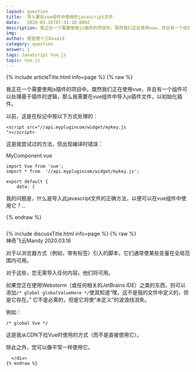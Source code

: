 ```yaml
---
layout: question
title:  导入要在vue组件中使用的javascript文件
date:   2020-03-16T07:31:10.000Z
description: 我正在一个需要使用js插件的项目中。既然我们正在使用vue，并且有一个组件可以处理基于插件的逻辑，那么我需要在vue组件中导入js插件文件，以初始化插件。...
img: 
author: 理查德十三Davaid
category: question
answer: 1
tags: JavaScript Vue.js
topic: Vue.js
---
```

<div class="article-root">
  <div class="article">
    {% include articleTitle.html info=page %}
    {% raw %}
    <div class="article-content"><p><font style="vertical-align: inherit;"><font style="vertical-align: inherit;">我正在一个需要使用js插件的项目中。</font><font style="vertical-align: inherit;">既然我们正在使用vue，并且有一个组件可以处理基于插件的逻辑，那么我需要在vue组件中导入js插件文件，以初始化插件。</font></font></p>

<p><font style="vertical-align: inherit;"><font style="vertical-align: inherit;">以前，这是在标记中按以下方式处理的：</font></font></p>

<pre><code>&lt;script src="//api.myplugincom/widget/mykey.js<font></font>
"&gt;&lt;/script&gt;<font></font>
</code></pre>

<p><font style="vertical-align: inherit;"><font style="vertical-align: inherit;">这是我尝试过的方法，但出现编译时错误：</font></font></p>

<p><font style="vertical-align: inherit;"><font style="vertical-align: inherit;">MyComponent.vue</font></font></p>

<pre><code>import Vue from 'vue';<font></font>
import * from  '//api.myplugincom/widget/mykey.js';<font></font>
<font></font>
export default {<font></font>
    data: {<font></font>
</code></pre>

<p><font style="vertical-align: inherit;"><font style="vertical-align: inherit;">我的问题是，什么是导入此javascript文件的正确方法，以便可以在vue组件中使用它？</font><font style="vertical-align: inherit;">...</font></font></p></div>
    {% endraw %}
  </div>
  <p style="height: 0;width:0;overflow: hidden;"> 第1808篇《导入要在vue组件中使用的javascript文件》来自Winter(https://github.com/aiyld/aiyld.github.io)的站点</p>
  <div class="discuss-wrapper">
    {% include discussTitle.html info=page %}
    {% raw %}
    <div class="discuss-item">
        <div class="discuss-parent">
          <div class="discuss-meta">
            <span class="discuss-user">神奇飞云Mandy</span>
            <span class="discuss-time">2020.03.16</span>
          </div>
          <div class="discuss-comment"><p><font style="vertical-align: inherit;"><font style="vertical-align: inherit;">对于以浏览器方式（例如，带有标签）引入的脚本，它们通常使某些变量在全局范围内可用。</font></font></p>

<p><font style="vertical-align: inherit;"><font style="vertical-align: inherit;">对于这些，您无需导入任何内容。</font><font style="vertical-align: inherit;">他们将可用。</font></font></p>

<p><font style="vertical-align: inherit;"><font style="vertical-align: inherit;">如果您正在使用Webstorm（或任何相关的JetBrains IDE）之类的东西，则可以添加</font></font><code>/* global globalValueHere */</code><font style="vertical-align: inherit;"><font style="vertical-align: inherit;">使其知道“嘿，这不是我的文件中定义的，但是它存在。” </font><font style="vertical-align: inherit;">它不是必需的，但是它将使“未定义”的波浪线消失。</font></font></p>

<p><font style="vertical-align: inherit;"><font style="vertical-align: inherit;">例如：</font></font></p>

<pre><code>/* global Vue */
</code></pre>

<p><font style="vertical-align: inherit;"><font style="vertical-align: inherit;">这是我从CDN下拉Vue时使用的方式（而不是直接使用它）。</font></font></p>

<p><font style="vertical-align: inherit;"><font style="vertical-align: inherit;">除此之外，您可以像平常一样使用它。</font></font></p></div>
        </div>
        
      </div>
    {% endraw %}
  </div>
<div>
